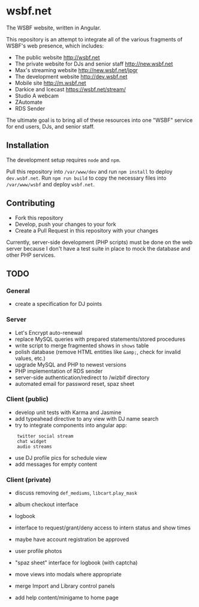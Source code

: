 wsbf.net
========

The WSBF website, written in Angular.

This repository is an attempt to integrate all of the various fragments of WSBF's web presence, which includes:

- The public website http://wsbf.net
- The private website for DJs and senior staff http://new.wsbf.net
- Max's streaming website http://new.wsbf.net/jpgr
- The development website http://dev.wsbf.net
- Mobile site http://m.wsbf.net
- Darkice and Icecast https://wsbf.net/stream/
- Studio A webcam
- ZAutomate
- RDS Sender

The ultimate goal is to bring all of these resources into one "WSBF" service for end users, DJs, and senior staff.

## Installation

The development setup requires `node` and `npm`.

Pull this repository into `/var/www/dev` and run `npm install` to deploy `dev.wsbf.net`. Run `npm run build` to copy the necessary files into `/var/www/wsbf` and deploy `wsbf.net`.

## Contributing

- Fork this repository
- Develop, push your changes to your fork
- Create a Pull Request in this repository with your changes

Currently, server-side development (PHP scripts) must be done on the web server because I don't have a test suite in place to mock the database and other PHP services.

## TODO

### General

- create a specification for DJ points

### Server

- Let's Encrypt auto-renewal
- replace MySQL queries with prepared statements/stored procedures
- write script to merge fragmented shows in `shows` table
- polish database (remove HTML entities like `&amp;`, check for invalid values, etc.)
- upgrade MySQL and PHP to newest versions
- PHP implementation of RDS sender
- server-side authentication/redirect to /wizbif directory
- automated email for password reset, spaz sheet

### Client (public)

- develop unit tests with Karma and Jasmine
- add typeahead directive to any view with DJ name search
- try to integrate components into angular app:

```
	twitter social stream
	chat widget
	audio streams
```
- use DJ profile pics for schedule view
- add messages for empty content

### Client (private)

- discuss removing `def_mediums`, `libcart`.`play_mask`

- album checkout interface
- logbook
- interface to request/grant/deny access to intern status and show times
- maybe have account registration be approved
- user profile photos
- "spaz sheet" interface for logbook (with captcha)
- move views into modals where appropriate
- merge Import and Library control panels
- add help content/minigame to home page

